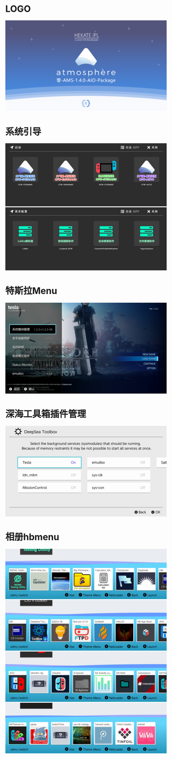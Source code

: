 LOGO
=====
![bootlogo](img/AMS1.4.0.png?raw=true)

系统引导
=====
![Hekate](img/launch1.png?raw=true)
![Hekate](img/launch2.png?raw=true)

特斯拉Menu
=====
![tesla](img/teslamenu.png?raw=true)

深海工具箱插件管理
=====
![toolbox](img/Deepseatoolbox.png?raw=true)

相册hbmenu
=====
![hbmenu](img/hbmenu1.png?raw=true)
![hbmenu](img/hbmenu2.png?raw=true)
![hbmenu](img/hbmenu3.png?raw=true)
![hbmenu](img/hbmenu4.png?raw=true)
